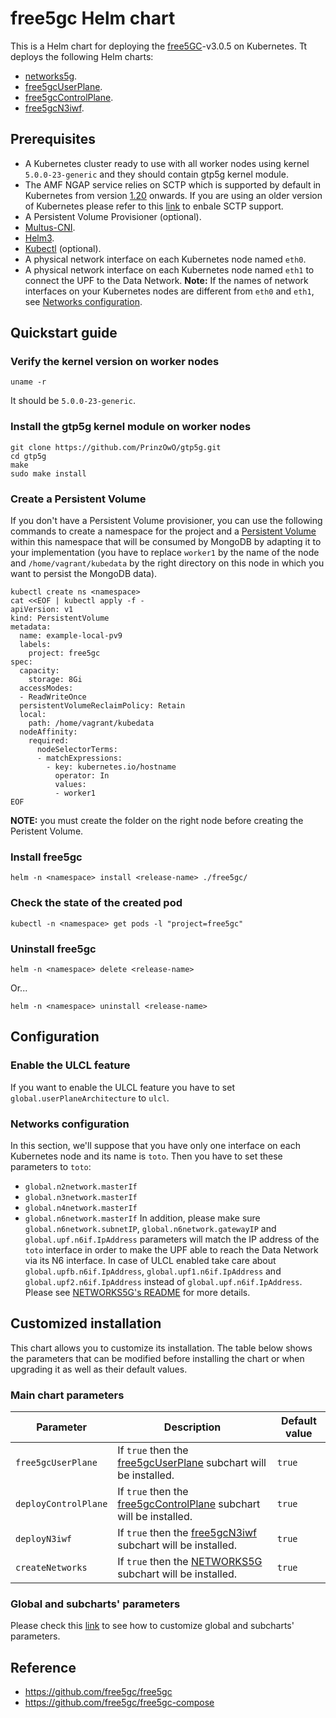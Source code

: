 # free5gc Helm chart

This is a Helm chart for deploying the [free5GC](https://github.com/free5gc/free5gc)-v3.0.5 on Kubernetes. Tt deploys the following Helm charts:
 - [networks5g](../networks5g).
 - [free5gcUserPlane](../free5gcUserPlane).
 - [free5gcControlPlane](../free5gcUserPlane).
 - [free5gcN3iwf](../free5gcN3iwf).

## Prerequisites
 - A Kubernetes cluster ready to use with all worker nodes using kernel `5.0.0-23-generic` and they should contain gtp5g kernel module.
 - The AMF NGAP service relies on SCTP which is supported by default in Kubernetes from version [1.20](https://kubernetes.io/docs/setup/release/notes/#feature) onwards. If you are using an older version of Kubernetes please refer to this [link](https://v1-19.docs.kubernetes.io/docs/concepts/services-networking/service/#sctp) to enbale SCTP support.
 - A Persistent Volume Provisioner (optional).
 - [Multus-CNI](https://github.com/intel/multus-cni).
 - [Helm3](https://helm.sh/docs/intro/install/).
 - [Kubectl](https://kubernetes.io/docs/tasks/tools/install-kubectl/) (optional).
 - A physical network interface on each Kubernetes node named `eth0`.
 - A physical network interface on each Kubernetes node named `eth1` to connect the UPF to the Data Network.
**Note:** If the names of network interfaces on your Kubernetes nodes are different from `eth0` and `eth1`, see [Networks configuration](#networks-configuration).

## Quickstart guide

### Verify the kernel version on worker nodes
```console
uname -r
```
It should be `5.0.0-23-generic`.

### Install the gtp5g kernel module on worker nodes
```console
git clone https://github.com/PrinzOwO/gtp5g.git
cd gtp5g
make
sudo make install
```

### Create a Persistent Volume
If you don't have a Persistent Volume provisioner, you can use the following commands to create a namespace for the project and a [Persistent Volume](https://kubernetes.io/docs/concepts/storage/persistent-volumes/) within this namespace that will be consumed by MongoDB by adapting it to your implementation (you have to replace `worker1` by the name of the node and `/home/vagrant/kubedata` by the right directory on this node in which you want to persist the MongoDB data).
```console
kubectl create ns <namespace>
cat <<EOF | kubectl apply -f -
apiVersion: v1
kind: PersistentVolume
metadata:
  name: example-local-pv9
  labels:
    project: free5gc
spec:
  capacity:
    storage: 8Gi
  accessModes:
  - ReadWriteOnce
  persistentVolumeReclaimPolicy: Retain
  local:
    path: /home/vagrant/kubedata
  nodeAffinity:
    required:
      nodeSelectorTerms:
      - matchExpressions:
        - key: kubernetes.io/hostname
          operator: In
          values:
          - worker1
EOF
```
**NOTE:** you must create the folder on the right node before creating the Peristent Volume.

### Install free5gc
```console
helm -n <namespace> install <release-name> ./free5gc/
```

### Check the state of the created pod
```console
kubectl -n <namespace> get pods -l "project=free5gc"
```

### Uninstall free5gc
```console
helm -n <namespace> delete <release-name>
```
Or...
```console
helm -n <namespace> uninstall <release-name>
```

## Configuration

### Enable the ULCL feature
If you want to enable the ULCL feature you have to set `global.userPlaneArchitecture` to `ulcl`.

### Networks configuration
In this section, we'll suppose that you have only one interface on each Kubernetes node and its name is `toto`. Then you have to set these parameters to `toto`:
 - `global.n2network.masterIf`
 - `global.n3network.masterIf`
 - `global.n4network.masterIf`
 - `global.n6network.masterIf`
In addition, please make sure `global.n6network.subnetIP`, `global.n6network.gatewayIP` and `global.upf.n6if.IpAddress` parameters will match the IP address of the `toto` interface in order to make the UPF able to reach the Data Network via its N6 interface.
In case of ULCL enabled take care about `global.upfb.n6if.IpAddress`, `global.upf1.n6if.IpAddress` and `global.upf2.n6if.IpAddress` instead of `global.upf.n6if.IpAddress`.
Please see [NETWORKS5G's README](../networks5g) for more details.

## Customized installation
This chart allows you to customize its installation. The table below shows the parameters that can be modified before installing the chart or when upgrading it as well as their default values.

### Main chart parameters
| Parameter | Description | Default value |
| --- | --- | --- |
| `free5gcUserPlane` | If `true` then the [free5gcUserPlane](../free5gcUserPlane) subchart will be installed. | `true` |
| `deployControlPlane` | If `true` then the [free5gcControlPlane](../free5gcControlPlane) subchart will be installed. | `true` |
| `deployN3iwf` | If `true` then the [free5gcN3iwf](../free5gcN3iwf) subchart will be installed. | `true` |
| `createNetworks` | If `true` then the [NETWORKS5G](../networks5g) subchart will be installed. | `true` |

### Global and subcharts' parameters
Please check this [link](https://helm.sh/docs/chart_template_guide/subcharts_and_globals/) to see how to customize global and subcharts' parameters.

## Reference
 - https://github.com/free5gc/free5gc
 - https://github.com/free5gc/free5gc-compose






